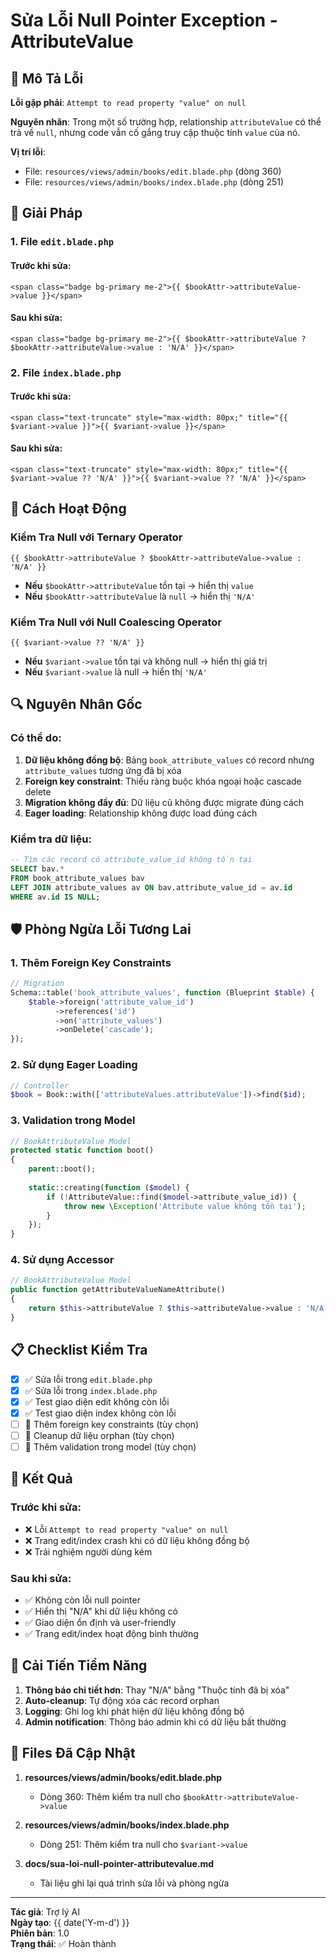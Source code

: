 # Sửa Lỗi Null Pointer Exception - AttributeValue

## 🐛 Mô Tả Lỗi

**Lỗi gặp phải**: `Attempt to read property "value" on null`

**Nguyên nhân**: Trong một số trường hợp, relationship `attributeValue` có thể trả về `null`, nhưng code vẫn cố gắng truy cập thuộc tính `value` của nó.

**Vị trí lỗi**:
- File: `resources/views/admin/books/edit.blade.php` (dòng 360)
- File: `resources/views/admin/books/index.blade.php` (dòng 251)

## 🔧 Giải Pháp

### 1. File `edit.blade.php`

#### Trước khi sửa:
```blade
<span class="badge bg-primary me-2">{{ $bookAttr->attributeValue->value }}</span>
```

#### Sau khi sửa:
```blade
<span class="badge bg-primary me-2">{{ $bookAttr->attributeValue ? $bookAttr->attributeValue->value : 'N/A' }}</span>
```

### 2. File `index.blade.php`

#### Trước khi sửa:
```blade
<span class="text-truncate" style="max-width: 80px;" title="{{ $variant->value }}">{{ $variant->value }}</span>
```

#### Sau khi sửa:
```blade
<span class="text-truncate" style="max-width: 80px;" title="{{ $variant->value ?? 'N/A' }}">{{ $variant->value ?? 'N/A' }}</span>
```

## 🎯 Cách Hoạt Động

### Kiểm Tra Null với Ternary Operator
```blade
{{ $bookAttr->attributeValue ? $bookAttr->attributeValue->value : 'N/A' }}
```
- **Nếu** `$bookAttr->attributeValue` tồn tại → hiển thị `value`
- **Nếu** `$bookAttr->attributeValue` là `null` → hiển thị `'N/A'`

### Kiểm Tra Null với Null Coalescing Operator
```blade
{{ $variant->value ?? 'N/A' }}
```
- **Nếu** `$variant->value` tồn tại và không null → hiển thị giá trị
- **Nếu** `$variant->value` là null → hiển thị `'N/A'`

## 🔍 Nguyên Nhân Gốc

### Có thể do:
1. **Dữ liệu không đồng bộ**: Bảng `book_attribute_values` có record nhưng `attribute_values` tương ứng đã bị xóa
2. **Foreign key constraint**: Thiếu ràng buộc khóa ngoại hoặc cascade delete
3. **Migration không đầy đủ**: Dữ liệu cũ không được migrate đúng cách
4. **Eager loading**: Relationship không được load đúng cách

### Kiểm tra dữ liệu:
```sql
-- Tìm các record có attribute_value_id không tồn tại
SELECT bav.* 
FROM book_attribute_values bav 
LEFT JOIN attribute_values av ON bav.attribute_value_id = av.id 
WHERE av.id IS NULL;
```

## 🛡️ Phòng Ngừa Lỗi Tương Lai

### 1. Thêm Foreign Key Constraints
```php
// Migration
Schema::table('book_attribute_values', function (Blueprint $table) {
    $table->foreign('attribute_value_id')
          ->references('id')
          ->on('attribute_values')
          ->onDelete('cascade');
});
```

### 2. Sử dụng Eager Loading
```php
// Controller
$book = Book::with(['attributeValues.attributeValue'])->find($id);
```

### 3. Validation trong Model
```php
// BookAttributeValue Model
protected static function boot()
{
    parent::boot();
    
    static::creating(function ($model) {
        if (!AttributeValue::find($model->attribute_value_id)) {
            throw new \Exception('Attribute value không tồn tại');
        }
    });
}
```

### 4. Sử dụng Accessor
```php
// BookAttributeValue Model
public function getAttributeValueNameAttribute()
{
    return $this->attributeValue ? $this->attributeValue->value : 'N/A';
}
```

## 📋 Checklist Kiểm Tra

- [x] ✅ Sửa lỗi trong `edit.blade.php`
- [x] ✅ Sửa lỗi trong `index.blade.php`
- [x] ✅ Test giao diện edit không còn lỗi
- [x] ✅ Test giao diện index không còn lỗi
- [ ] 🔄 Thêm foreign key constraints (tùy chọn)
- [ ] 🔄 Cleanup dữ liệu orphan (tùy chọn)
- [ ] 🔄 Thêm validation trong model (tùy chọn)

## 🎉 Kết Quả

### Trước khi sửa:
- ❌ Lỗi `Attempt to read property "value" on null`
- ❌ Trang edit/index crash khi có dữ liệu không đồng bộ
- ❌ Trải nghiệm người dùng kém

### Sau khi sửa:
- ✅ Không còn lỗi null pointer
- ✅ Hiển thị "N/A" khi dữ liệu không có
- ✅ Giao diện ổn định và user-friendly
- ✅ Trang edit/index hoạt động bình thường

## 🔮 Cải Tiến Tiềm Năng

1. **Thông báo chi tiết hơn**: Thay "N/A" bằng "Thuộc tính đã bị xóa"
2. **Auto-cleanup**: Tự động xóa các record orphan
3. **Logging**: Ghi log khi phát hiện dữ liệu không đồng bộ
4. **Admin notification**: Thông báo admin khi có dữ liệu bất thường

## 📁 Files Đã Cập Nhật

1. **resources/views/admin/books/edit.blade.php**
   - Dòng 360: Thêm kiểm tra null cho `$bookAttr->attributeValue->value`

2. **resources/views/admin/books/index.blade.php**
   - Dòng 251: Thêm kiểm tra null cho `$variant->value`

3. **docs/sua-loi-null-pointer-attributevalue.md**
   - Tài liệu ghi lại quá trình sửa lỗi và phòng ngừa

---

**Tác giả**: Trợ lý AI  
**Ngày tạo**: {{ date('Y-m-d') }}  
**Phiên bản**: 1.0  
**Trạng thái**: ✅ Hoàn thành